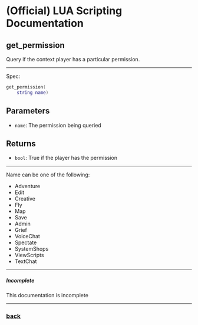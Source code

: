 
# (Official) LUA Scripting Documentation

## get_permission

Query if the context player has a particular permission.

___

Spec:

```lua
get_permission(
	string name)
```

## Parameters

- `name`: The permission being queried

## Returns

- `bool`: True if the player has the permission

___

Name can be one of the following:
- Adventure
- Edit
- Creative
- Fly
- Map
- Save
- Admin
- Grief
- VoiceChat
- Spectate
- SystemShops
- ViewScripts
- TextChat


___

##### Incomplete

This documentation is incomplete

___

### [back](../getters)
